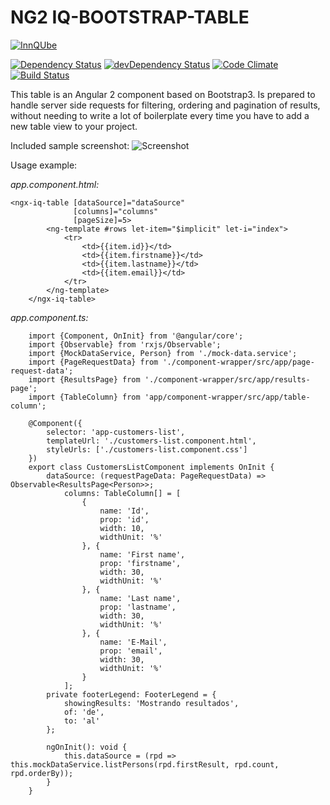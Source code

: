 
# NG2 IQ-BOOTSTRAP-TABLE
[![InnQUbe](http://www.innqube.com/powered-by-innqube.png)](http://www.innqube.com/)

[![Dependency Status](https://david-dm.org/Innqube/iq-bootstrap-table.svg)](https://david-dm.org/Innqube/iq-bootstrap-table)
[![devDependency Status](https://david-dm.org/Innqube/iq-bootstrap-table/dev-status.svg)](https://david-dm.org/Innqube/iq-bootstrap-table#info=devDependencies)
[![Code Climate](https://codeclimate.com/github/Innqube/iq-bootstrap-table/badges/gpa.svg)](https://codeclimate.com/github/Innqube/iq-bootstrap-table)
[![Build Status](https://travis-ci.org/Innqube/iq-bootstrap-table.svg?branch=master)](https://travis-ci.org/Innqube/iq-bootstrap-table)

This table is an Angular 2 component based on Bootstrap3. Is prepared to handle server side requests for filtering, ordering and pagination of results, without needing to write a lot of boilerplate every time you have to add a new table view to your project.

Included sample screenshot:
![Screenshot](http://www.innqube.com/components/iq-bootstrap-table-screen02.png)

Usage example:

*app.component.html:*

```
<ngx-iq-table [dataSource]="dataSource"
              [columns]="columns"
              [pageSize]=5>
        <ng-template #rows let-item="$implicit" let-i="index">
            <tr>
                <td>{{item.id}}</td>
                <td>{{item.firstname}}</td>
                <td>{{item.lastname}}</td>
                <td>{{item.email}}</td>
            </tr>
        </ng-template>
    </ngx-iq-table>
```

*app.component.ts:*

``` 
    import {Component, OnInit} from '@angular/core';
    import {Observable} from 'rxjs/Observable';
    import {MockDataService, Person} from './mock-data.service';
    import {PageRequestData} from './component-wrapper/src/app/page-request-data';
    import {ResultsPage} from './component-wrapper/src/app/results-page';
    import {TableColumn} from 'app/component-wrapper/src/app/table-column';
    
    @Component({
        selector: 'app-customers-list',
        templateUrl: './customers-list.component.html',
        styleUrls: ['./customers-list.component.css']
    })
    export class CustomersListComponent implements OnInit {
        dataSource: (requestPageData: PageRequestData) => Observable<ResultsPage<Person>>;
            columns: TableColumn[] = [
                {
                    name: 'Id',
                    prop: 'id',
                    width: 10,
                    widthUnit: '%'
                }, {
                    name: 'First name',
                    prop: 'firstname',
                    width: 30,
                    widthUnit: '%'
                }, {
                    name: 'Last name',
                    prop: 'lastname',
                    width: 30,
                    widthUnit: '%'
                }, {
                    name: 'E-Mail',
                    prop: 'email',
                    width: 30,
                    widthUnit: '%'
                }
            ];
        private footerLegend: FooterLegend = {
            showingResults: 'Mostrando resultados',
            of: 'de',
            to: 'al'
        };
        
        ngOnInit(): void {
            this.dataSource = (rpd => this.mockDataService.listPersons(rpd.firstResult, rpd.count, rpd.orderBy));
        }
    }
